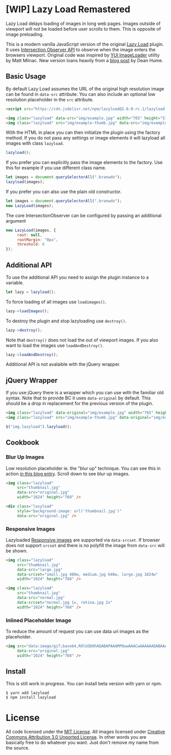 # [WIP] Lazy Load Remastered

Lazy Load delays loading of images in long web pages. Images outside of viewport will not be loaded before user scrolls to them. This is opposite of image preloading.

This is a modern vanilla JavaScript version of the original [Lazy Load](https://github.com/tuupola/jquery_lazyload) plugin. It uses [Intersection Observer API](https://developer.mozilla.org/en-US/docs/Web/API/Intersection_Observer_API) to observe when the image enters the browsers viewport. Original code was inspired by [YUI ImageLoader](https://yuilibrary.com/yui/docs/imageloader/) utility by Matt Mlinac. New version loans heavily from a [blog post](https://deanhume.com/Home/BlogPost/lazy-loading-images-using-intersection-observer/10163) by Dean Hume.

## Basic Usage

By default Lazy Load assumes the URL of the original high resolution image can be found in `data-src` attribute. You can also include an optional low resolution placeholder in the `src` attribute.

```html
<script src="https://cdn.jsdelivr.net/npm/lazyload@2.0.0-rc.1/lazyload.js"></script>

<img class="lazyload" data-src="img/example.jpg" width="765" height="574" />
<img class="lazyload" src="img/example-thumb.jpg" data-src="img/example.jpg" width="765" height="574" />
```

With the HTML in place you can then initialize the plugin using the factory method. If you do not pass any settings or image elements it will lazyload all images with class `lazyload`.

```js
lazyload();
```

If you prefer you can explicitly pass the image elements to the factory. Use this for example if you use different class name.

```js
let images = document.querySelectorAll(".branwdo");
lazyload(images);
```

If you prefer you can also use the plain old constructor.

```js
let images = document.querySelectorAll(".branwdo");
new LazyLoad(images);
```

The core IntersectionObserver can be configured by passing an additional argument

```js
new LazyLoad(images, {
     root: null,
     rootMargin: "0px",
     threshold: 0
});
```

## Additional API

To use the additional API you need to assign the plugin instance to a variable.

```js
let lazy = lazyload();
```

To force loading of all images use `loadimages()`.

```js
lazy->loadImages();
```

To destroy the plugin and stop lazyloading use `destroy()`.

```js
lazy->destroy();
```

Note that `destroy()` does not load the out of viewport images. If you also
want to load the images use `loadAndDestroy()`.

```js
lazy->loadAndDestroy();
```

Additional API is not avalaible with the jQuery wrapper.

## jQuery Wrapper

If you use jQuery there is a wrapper which you can use with the familiar old syntax. Note that to provide BC it uses `data-original` by default. This should be a drop in replacement for the previous version of the plugin.

```html
<img class="lazyload" data-original="img/example.jpg" width="765" height="574">
<img class="lazyload" src="img/example-thumb.jpg" data-original="img/example.jpg" width="765" height="574">
```

```js
$("img.lazyload").lazyload();
```

## Cookbook

### Blur Up Images

Low resolution placeholder ie. the "blur up" technique. You can see this in action [in this blog entry](https://appelsiini.net/2017/trilateration-with-n-points/). Scroll down to see blur up images.

```html
<img class="lazyload"
     src="thumbnail.jpg"
     data-src="original.jpg"
     width="1024" height="768" />
```

```html
<div class="lazyload"
     style="background-image: url('thumbnail.jpg')"
     data-src="original.jpg" />
```

### Responsive Images

Lazyloaded [Responsive images](https://www.smashingmagazine.com/2014/05/responsive-images-done-right-guide-picture-srcset/) are supported via `data-srcset`. If browser does not support `srcset` and there is no polyfill the image from `data-src` will be shown.

```html
<img class="lazyload"
     src="thumbnail.jpg"
     data-src="large.jpg"
     data-srcset="small.jpg 480w, medium.jpg 640w, large.jpg 1024w"
     width="1024" height="768" />
```

```html
<img class="lazyload"
     src="thumbnail.jpg"
     data-src="normal.jpg"
     data-srcset="normal.jpg 1x, retina.jpg 2x"
     width="1024" height="768" />
```


### Inlined Placeholder Image

To reduce the amount of request you can use data uri images as the placeholder.

```html
<img src="data:image/gif;base64,R0lGODdhAQABAPAAAMPDwwAAACwAAAAAAQABAAACAkQBADs="
     data-src="original.jpg"
     width="1024" height="768" />
```

## Install

This is still work in progress. You can install beta version with yarn or npm.

```
$ yarn add lazyload
$ npm install lazyload
```

# License

All code licensed under the [MIT License](http://www.opensource.org/licenses/mit-license.php). All images licensed under [Creative Commons Attribution 3.0 Unported License](http://creativecommons.org/licenses/by/3.0/deed.en_US). In other words you are basically free to do whatever you want. Just don't remove my name from the source.


